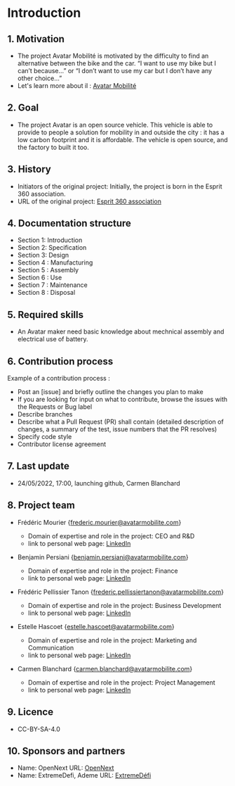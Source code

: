 # Introduction

 ## 1. Motivation
   * The project Avatar Mobilité is motivated by the difficulty to find an alternative between the bike and the car. “I want to use my bike but I can’t because…” or “I don’t want to use my car but I don’t have any other choice…”
   * Let's learn more about il : [Avatar Mobilité](https://avatarmobilite.com/)

 ## 2. Goal
   * The project Avatar is an open source vehicle. This vehicle is able to provide to people a solution for mobility in and outside the city : it has a low carbon footprint and it is affordable.
The vehicle is open source, and the factory to built it too.

 ## 3. History
   * Initiators of the original project: Initially, the project is born in the Esprit 360 association.
   * URL of the original project: [Esprit 360 association](https://esprit360.net/)

 ## 4. Documentation structure
   * Section 1: Introduction
   * Section 2: Specification
   * Section 3: Design
   * Section 4 : Manufacturing
   * Section 5 : Assembly
   * Section 6 : Use
   * Section 7 : Maintenance
   * Section 8 : Disposal

 ## 5. Required skills
   * An Avatar maker need basic knowledge about mechnical assembly and electrical use of battery.
 
 ## 6. Contribution process
Example of a contribution process : 
- Post an [issue] and briefly outline the changes you plan to make
- If you are looking for input on what to contribute, browse the issues with the Requests or Bug label
- Describe branches
- Describe what a Pull Request (PR) shall contain (detailed description of changes, a summary of the test, issue numbers that the PR resolves)
- Specify code style
- Contributor license agreement

 ## 7. Last update
   * 24/05/2022, 17:00, launching github, Carmen Blanchard
 
 ## 8. Project team
  * Frédéric Mourier {frederic.mourier@avatarmobilite.com}
       * Domain of expertise and role in the project: CEO and R&D
       * link to personal web page: [LinkedIn](https://www.linkedin.com/in/fredmourier/)

  * Benjamin Persiani {benjamin.persiani@avatarmobilite.com}
       * Domain of expertise and role in the project: Finance
       * link to personal web page: [LinkedIn](https://www.linkedin.com/in/benjamin-persiani/)

  * Frédéric Pellissier Tanon {frederic.pellissiertanon@avatarmobilite.com}
       * Domain of expertise and role in the project: Business Development
       * link to personal web page: [LinkedIn](https://www.linkedin.com/in/fr%C3%A9d%C3%A9ric-pellissier-tanon-1b47942/)

  * Estelle Hascoet {estelle.hascoet@avatarmobilite.com}
       * Domain of expertise and role in the project: Marketing and Communication
       * link to personal web page: [LinkedIn](https://www.linkedin.com/in/estelle-hascoet/)

  * Carmen Blanchard {carmen.blanchard@avatarmobilite.com}
       * Domain of expertise and role in the project: Project Management
       * link to personal web page: [LinkedIn](https://www.linkedin.com/in/carmen-blanchard/)

## 9. Licence
   * CC-BY-SA-4.0

## 10. Sponsors and partners
   * Name: OpenNext
     URL: [OpenNext](https://opennext.eu/)
   * Name: ExtremeDefi, Ademe
     URL: [ExtremeDéfi](https://xd.ademe.fr/)
